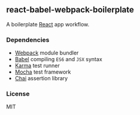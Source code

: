 ## react-babel-webpack-boilerplate
A boilerplate [React](http://facebook.github.io/react/) app workflow.

### Dependencies
* [Webpack](http://webpack.github.io/) module bundler
* [Babel](https://babeljs.io/) compiling `ES6` and `JSX` syntax
* [Karma](http://karma-runner.github.io/) test runner
* [Mocha](http://mochajs.org/) test framework
* [Chai](http://chaijs.com/) assertion library

### License
MIT
